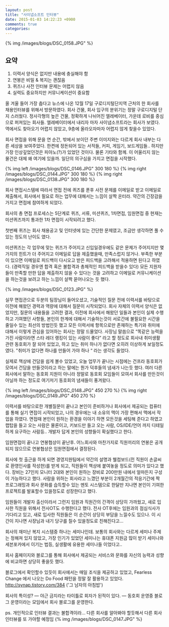 ```yaml
---
layout: post
title: "사이냅소프트 인터뷰"
date: 2015-01-03 14:22:23 +0900
comments: true
categories: 
---
```


{% img /images/blogs/DSC_0158.JPG" %}

## 요약
1. 이력서 양식은 없지만 내용에 충실해야 함
2. 연봉은 비밀 & 복지는 괜찮음
3. 퀴즈나 사전 인터뷰 문제는 어렵지 않음
4. 실력도 중요하지만 커뮤니케이션이 중요함

올 겨울 들어 가장 춥다고 뉴스에 나온 12월 17일 구로디지털단지역 근처의 한 회사를 채용인터뷰를 위해서 방문하였다.
회사 건물, 회사 입구의 분위기는 정말 구로디지털 단지 스러웠다.
정사각형의 높은 건물, 정확하게 나뉘어진 엘레베이터, 가운데 로비를 중심으로 퍼져있는 회사들. 
엘레베이터에서 내리자 마자 사이냅소프트라는 회사가 보였다. 역에서도 찾아오기 어렵지 않았고, 9층에 올라오자마자 
어렵지 않게 찾을수 있었다.

회사 면접을 위해 문을 연 순간, 밖에서 보이던 주변 이미지와는 다르게 회사 내부는 다른 세상을 보여주었다. 
한켠에 정돈되어 있는 서적들, 커피, 게임기, 보드게임들.. 하지만 가장 인상깊었던것은 피아노(?)가 있었던 것이다. 물론 기타와 함께.
이 어울리지 않는 물건은 대체 왜 여기에 있을까.
일단의 의구심을 가지고 면접을 시작했다. 

{% img left /images/blogs/DSC_0146.JPG" 300 180 %} {% img right /images/blogs/DSC_0144.JPG" 300 180 %} {% img right /images/blogs/DSC_0138.JPG" 300 180 %} 

회사 면접시스템에 따라서 면접 전에 퀴즈를 푼후 사전 문제를 이메일로 받고 이메일로 제출해서, 회사에서 필요로 하는 업무에 대해서는 느낌이 살짝 온터라.
약간의 긴장감을 가지고 면접에 참여하게 되었다.


회사의 총 면접 프로세스는 5단계로 퀴즈, 서류, 미션퀴즈, 1차면접, 임원면접 중
현재는 미션퀴즈까지 통과한 1차 면접이 시작되려고 했다.
 
첫번째 퀴즈는 회사 채용공고 및 인터넷에 있는 간단한 문제였고, 조금만 생각하면 풀 수 있는 정도의 난이도 였다.

미션퀴즈는 각 업무에 맞는 퀴즈가 주어지고 신입일경우에도 같은 문제가 주어지지만 몇가지의 힌트가 더 주어지고
이메일로 답을 제출했을때, 만족스럽지 않거나. 부족한 부분이 있으면 이메일로 피드백이 다시오고 받은 피드백을 고려해서 
적용하면 된다고 하였다. (경력직일 경우엔 합격 혹은 불합격과 총체적인 피드백을 받을수 있다) 모든 지원자들이 만족할 만한 답을 제출하지 않을 수 있다는 것을 고려하고 이메일로 커뮤니케이션을 하는것을 보려고 하는 느낌이 살짝 묻어나오는 듯 했다.

{% img /images/blogs/DSC_0123.JPG" %}  

실무 면접관으로 두분의 팀장님이 들어오셨고, 기술적인 질문 전에 이력서를 바탕으로 이전에 해왔던 경력과 역량에 대해서 질문이 시작되었다. 회사 자체의 이력서 양식은 없었지만, 질문의 내용들을 고려한 결과, 이전에 회사에서 해왔던 일들과 본인이 실제 수행하고 기여했던 사항들, 본인의 한계에 대해서 기술하는것이 서로간에 불필요한 시간을 줄일수 있는 최선의 방법인듯 했고 모든 이력서에 항목으로만 존재하는 특기와 취미에 대해서 이렇게 관심을 있어하는 회사는 정말 드물었다. 
사장님 말씀으로  “똑같은 능력을 가진 사람이라면 스타 레더 랭킹이 있는 사람이 좋다” 라고 할 정도로 회사내 취미생활 관련 동호회가 잘 되어 있었고, 하고 있는 취미 하나가 없다면 오히려 이상하게 보일정도였다. "취미가 없다면 하나를 만들어 가야 하나 “ 라는 생각도 들었다. 

실제로 책상에 건담을 쉽게 볼수 있었고, 오늘 업무가 끝나는 시점에는 건프라 동호회가 모여서 건담을 만들것이라고 하는 말에는 뭔가 덕후들의 냄새가 나는듯 했다.  여러 다른 회사에서 말하는 동호회 지원이 아니라 정말로 동호회 모임들이 모여서 회사를 만든것이 아닐까 하는 정도로 여기저기 동호회의 냄새들이 풍겨왔다.

{% img left /images/blogs/DSC_0148.JPG" 450 270 %} {% img right /images/blogs/DSC_0149.JPG" 450 270 %}

이력서를 바탕으로한 개별질문이 끝나고  본인이 준비하거나 회사에서 제공되는 컴퓨터를 통해 실기 면접이 시작되었고, 나의 경우에는 
내 소유의 맥이 가장 편해서 맥에서 작업을 하였다. 면접때 본인이 원하는 환경을 이야기 하면 모든것을 세팅해 준다고 하였고
랩탑을 들고 오는 사람은 물론이고, 키보드만 들고 오는 사람, OS/IDE/언어 까지 디테일하게 요구하는 사람등.. 개발자 답게 
본인의 성향들이 확실했다고 한다.

임원면접이 끝나고 연봉협상이 끝난후. 어느회사와 마찬가지로 직원끼리의 연봉은 공개되지 않으므로 연봉협상은 임원면접에서 결정된다.


회사에 첫 출근을 하게 되면 경영지원팀에서 약간의 설명과 웰컴보드(전 직원이 손글씨로 환영인사를 작성한)를 받게 되고, 직원들이 책상에 붙여놓을 정도로 의미가 있다고 했다. 장비는 27인치 모니터 2대와 본인이 원하는 장비로 200만원 내에서 얼마든지 구성이 가능하다고 했다. 
사람을 위하는 회사라고 느꼈던 부분이 2개월간의 적응기간에 짝 프로그래밍과 회사 문화를 습득할수 있는 멘토 시스템으로 한달만 지나면
본인이 기여한 프로젝트를 발표할수 있을정도로 성장한다고 했다. 

임원들이 개발자 출신이라서 그런지 임원과 직원간의 간격이 상당히 가까웠고, 새로 입사한 직원을 위해서 전사OT도 수행한다고 했다.
전사 OT후에는 임원과의 점심식사가 기다리고 있고, 새로 입사한 직원들은 이 순간이 상당히 부담을 느낄수도 있으나. 이 시간이 지나면
사장님과 내기 당구를 칠수 있을정도로 친해진다고…

회사의 재미난 복지 시스템중 하나는 세미나인데. 보통의 회사와는 다르게 세미나 주제는 정해져 있지 않았고, 가장 인기가 있었던 세미나는 
휴대폰 지원금 많이 받기 세미나와 세븐포카에서 이기는 법등, 실생활에 유용한 세미나들 이었다고..



회사 홈페이지와 블로그를 통해 회사에서 제공되는 서비스와 문화를 자신의 능력과 성향에 비교하면 상당히 좋을듯 했다.


블로그에서 확인할수 있듯이 회사에서는 매일 조식을 제공하고 있었고, Fearless Change 에서 나오는 Do Food 패턴을 정말 잘 활용하고 있었다. 
http://synap.tistory.com/384 ('그 남자의 아침밥')

회사의 특이성?
— 야근 금지라는 타이틀로 회자가 된적이 있다.
— 동호회 운영중 블로그 운영이라는 모임에서 회사 블로그를 운영한다.

ps. 개인적으로 인터뷰 결과는 불합격이라... 다른 회사를 알아봐야 할듯해서 다른 회사 인터뷰를 또 가야할 예정임
{% img /images/blogs/DSC_0147.JPG" %}  

